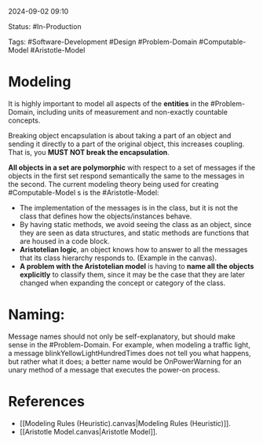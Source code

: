 
2024-09-02 09:10

Status: #In-Production

Tags: #Software-Development #Design #Problem-Domain #Computable-Model #Aristotle-Model

# Modeling

It is highly important to model all aspects of the **entities** in the #Problem-Domain, including units of measurement and non-exactly countable concepts.

Breaking object encapsulation is about taking a part of an object and sending it directly to a part of the original object, this increases coupling.
That is, you **MUST NOT break the encapsulation**.

**All objects in a set are polymorphic** with respect to a set of messages if the objects in the first set respond semantically the same to the messages in the second. 
The current modeling theory being used for creating #Computable-Model s is the 
#Aristotle-Model:

- The implementation of the messages is in the class, but it is not the class that defines how the objects/instances behave.
- By having static methods, we avoid seeing the class as an object, since they are seen as data structures, and static methods are functions that are housed in a code block.
- **Aristotelian logic**, an object knows how to answer to all the messages that its class hierarchy responds to. (Example in the canvas).
- **A problem with the Aristotelian model** is having to **name all the objects explicitly** to classify them, since it may be the case that they are later changed when expanding the concept or category of the class. 

# Naming:

Message names should not only be self-explanatory, but should make sense in the #Problem-Domain. For example, when modeling a traffic light, a message blinkYellowLightHundredTimes does not tell you what happens, but rather what it does; a better name would be OnPowerWarning for an unary method of a message that executes the power-on process.


# References

- [[Modeling Rules (Heuristic).canvas|Modeling Rules (Heuristic)]].
- [[Aristotle Model.canvas|Aristotle Model]].
